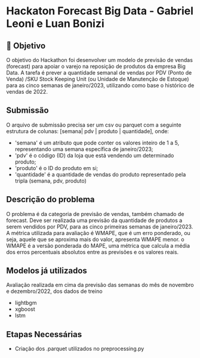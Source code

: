 # Hackaton Forecast Big Data - Gabriel Leoni e Luan Bonizi

## 🎯 Objetivo
O objetivo do Hackathon foi desenvolver um modelo de previsão de vendas (forecast) para apoiar o varejo na reposição de produtos da empresa Big Data. A tarefa é prever a quantidade semanal de vendas por PDV (Ponto de Venda) /SKU Stock Keeping Unit (ou Unidade de Manutenção de Estoque) para as cinco semanas de janeiro/2023, utilizando como base o histórico de vendas de 2022.

## Submissão
O arquivo de submissão precisa ser um csv ou parquet com a seguinte estrutura de colunas: [semana| pdv | produto | quantidade], onde:
  - 'semana' é um atributo que pode conter os valores inteiro de 1 a 5, representando uma semana específica de janeiro/2023;
  - 'pdv' é o código (ID) da loja que está vendendo um determinado produto;
  - 'produto' é o ID do produto em si;
  - 'quantidade' é a quantidade de vendas do produto representado pela tripla (semana, pdv, produto)

## Descrição do problema
O problema é da categoria de previsão de vendas, também chamado de forecast. Deve ser realizada uma previsão da quantidade de produtos a serem vendidos por PDV, para as cinco primeiras semanas de janeiro/2023. A métrica utilizada para avaliação é WMAPE, que é um erro ponderado, ou seja, aquele que se aproxima mais do valor, apresenta WMAPE menor. o WMAPE é a versão ponderada do MAPE, uma métrica que calcula a média dos erros percentuais absolutos entre as previsões e os valores reais.

## Modelos já utilizados
Avaliação realizada em cima da previsão das semanas do mês de novembro e dezembro/2022, dos dados de treino
- lightbgm
- xgboost
- lstm

## Etapas Necessárias
- Criação dos .parquet utilizados no preprocessing.py
